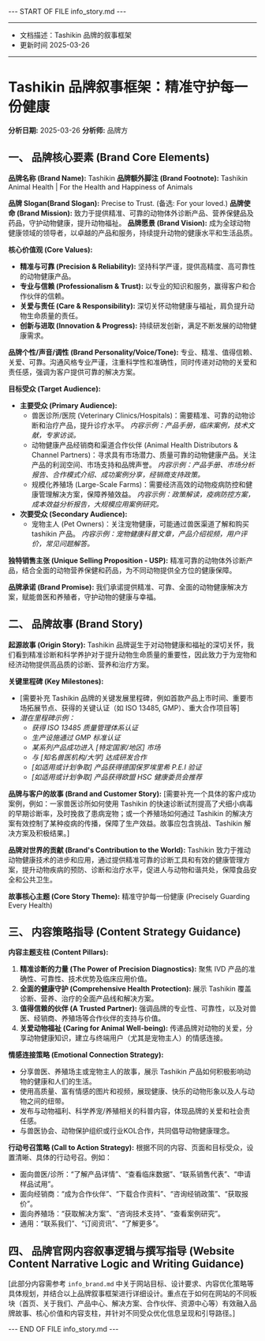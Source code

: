 --- START OF FILE info_story.md ---

---
* 文档描述：Tashikin 品牌的叙事框架
* 更新时间 2025-03-26 
---
# Tashikin 品牌叙事框架：精准守护每一份健康

**分析日期:** 2025-03-26
**分析师:** 品牌方

## 一、 品牌核心要素 (Brand Core Elements)

**品牌名称 (Brand Name):** Tashikin
**品牌额外脚注 (Brand Footnote):** Tashikin Animal Health | For the Health and Happiness of Animals

**品牌 Slogan(Brand Slogan):** Precise to Trust. (备选: For your loved.)
**品牌使命 (Brand Mission):** 致力于提供精准、可靠的动物体外诊断产品、营养保健品及药品，守护动物健康，提升动物福祉。
**品牌愿景 (Brand Vision):** 成为全球动物健康领域的领导者，以卓越的产品和服务，持续提升动物的健康水平和生活品质。

**核心价值观 (Core Values):**

*   **精准与可靠 (Precision & Reliability):** 坚持科学严谨，提供高精度、高可靠性的动物健康产品。
*   **专业与信赖 (Professionalism & Trust):** 以专业的知识和服务，赢得客户和合作伙伴的信赖。
*   **关爱与责任 (Care & Responsibility):** 深切关怀动物健康与福祉，肩负提升动物生命质量的责任。
*   **创新与进取 (Innovation & Progress):** 持续研发创新，满足不断发展的动物健康需求。

**品牌个性/声音/调性 (Brand Personality/Voice/Tone):** 专业、精准、值得信赖、关爱、可靠。沟通风格专业严谨，注重科学性和准确性，同时传递对动物的关爱和责任感，强调为客户提供可靠的解决方案。

**目标受众 (Target Audience):**

*   **主要受众 (Primary Audience):**
    *   兽医诊所/医院 (Veterinary Clinics/Hospitals)：需要精准、可靠的动物诊断和治疗产品，提升诊疗水平。 *内容示例：产品手册，临床案例，技术文献，专家访谈。*
    *   动物健康产品经销商和渠道合作伙伴 (Animal Health Distributors & Channel Partners)：寻求具有市场潜力、质量可靠的动物健康产品。关注产品的利润空间、市场支持和品牌声誉。 *内容示例：产品手册、市场分析报告、合作模式介绍、成功案例分享，经销商支持政策。*
    *   规模化养殖场 (Large-Scale Farms)：需要经济高效的动物疫病防控和健康管理解决方案，保障养殖效益。 *内容示例：政策解读，疫病防控方案，成本效益分析报告，大规模应用案例研究。*
*   **次要受众 (Secondary Audience):**
    *   宠物主人 (Pet Owners)：关注宠物健康，可能通过兽医渠道了解和购买 tashikin 产品。 *内容示例：宠物健康科普文章，产品介绍视频，用户评价，常见问题解答。*

**独特销售主张 (Unique Selling Proposition - USP):** 精准可靠的动物体外诊断产品，结合全面的动物营养保健和药品，为不同动物提供全方位的健康保障。

**品牌承诺 (Brand Promise):** 我们承诺提供精准、可靠、全面的动物健康解决方案，赋能兽医和养殖者，守护动物的健康与幸福。


## 二、 品牌故事 (Brand Story)

**起源故事 (Origin Story):** Tashikin 品牌诞生于对动物健康和福祉的深切关怀，我们看到精准诊断和科学养护对于提升动物生命质量的重要性，因此致力于为宠物和经济动物提供高品质的诊断、营养和治疗方案。

**关键里程碑 (Key Milestones):**

*   [需要补充 Tashikin 品牌的关键发展里程碑，例如首款产品上市时间、重要市场拓展节点、获得的关键认证（如 ISO 13485, GMP）、重大合作项目等]
*   *潜在里程碑示例：*
    *   *获得 ISO 13485 质量管理体系认证*
    *   *生产设施通过 GMP 标准认证*
    *   *某系列产品成功进入 [特定国家/地区] 市场*
    *   *与 [知名兽医机构/大学] 达成研发合作*
    *   *[如适用或计划争取] 产品获得德国保罗埃里希 P.E.I 验证*
    *   *[如适用或计划争取] 产品获得欧盟 HSC 健康委员会推荐*

**品牌与客户的故事 (Brand and Customer Story):** [需要补充一个具体的客户成功案例，例如：一家兽医诊所如何使用 Tashikin 的快速诊断试剂提高了犬细小病毒的早期诊断率，及时挽救了患病宠物；或一个养殖场如何通过 Tashikin 的解决方案有效控制了某种疫病的传播，保障了生产效益。故事应包含挑战、Tashikin 解决方案及积极结果。]

**品牌对世界的贡献 (Brand's Contribution to the World):** Tashikin 致力于推动动物健康技术的进步和应用，通过提供精准可靠的诊断工具和有效的健康管理方案，提升动物疾病的预防、诊断和治疗水平，促进人与动物和谐共处，保障食品安全和公共卫生。

**故事核心主题 (Core Story Theme):** 精准守护每一份健康 (Precisely Guarding Every Health)


## 三、 内容策略指导 (Content Strategy Guidance)

**内容主题支柱 (Content Pillars):**

1.  **精准诊断的力量 (The Power of Precision Diagnostics):** 聚焦 IVD 产品的准确性、可靠性、技术优势及临床应用价值。
2.  **全面的健康守护 (Comprehensive Health Protection):** 展示 Tashikin 覆盖诊断、营养、治疗的全面产品线和解决方案。
3.  **值得信赖的伙伴 (A Trusted Partner):** 强调品牌的专业性、可靠性，以及对兽医、经销商、养殖场等合作伙伴的支持与价值。
4.  **关爱动物福祉 (Caring for Animal Well-being):** 传递品牌对动物的关爱，分享动物健康知识，建立与终端用户（尤其是宠物主人）的情感连接。


**情感连接策略 (Emotional Connection Strategy):**

*   分享兽医、养殖场主或宠物主人的故事，展示 Tashikin 产品如何积极影响动物的健康和人们的生活。
*   使用高质量、富有情感的图片和视频，展现健康、快乐的动物形象以及人与动物之间的纽带。
*   发布与动物福利、科学养宠/养殖相关的科普内容，体现品牌的关爱和社会责任感。
*   与兽医协会、动物保护组织或行业KOL合作，共同倡导动物健康理念。


**行动号召策略 (Call to Action Strategy):** 根据不同的内容、页面和目标受众，设置清晰、具体的行动号召。例如：
*   面向兽医/诊所：“了解产品详情”、“查看临床数据”、“联系销售代表”、“申请样品试用”。
*   面向经销商：“成为合作伙伴”、“下载合作资料”、“咨询经销政策”、“获取报价”。
*   面向养殖场：“获取解决方案”、“咨询技术支持”、“查看案例研究”。
*   通用：“联系我们”、“订阅资讯”、“了解更多”。


## 四、 品牌官网内容叙事逻辑与撰写指导 (Website Content Narrative Logic and Writing Guidance)

[此部分内容需参考 `info_brand.md` 中关于网站目标、设计要求、内容优化策略等具体规划，并结合以上品牌叙事框架进行详细设计。重点在于如何在网站的不同板块（首页、关于我们、产品中心、解决方案、合作伙伴、资源中心等）有效融入品牌故事、核心价值和内容支柱，并针对不同受众优化信息呈现和引导路径。]

--- END OF FILE info_story.md ---